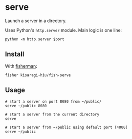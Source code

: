 # serve

Launch a server in a directory.

Uses Python's `http.server` module. Main logic is one line:

```fish
python -m http.server $port
```

## Install

With [fisherman](//github.com/fisherman/fisherman):

```fish
fisher kisaragi-hiu/fish-serve
```

## Usage

```fish
# start a server on port 8080 from ~/public/
serve ~/public 8080

# start a server from the current directory
serve

# start a server from ~/public using default port (4000)
serve ~/public
```
